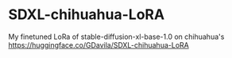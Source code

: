 # SDXL-chihuahua-LoRA

My finetuned LoRa of stable-diffusion-xl-base-1.0 on chihuahua's  https://huggingface.co/GDavila/SDXL-chihuahua-LoRA 
